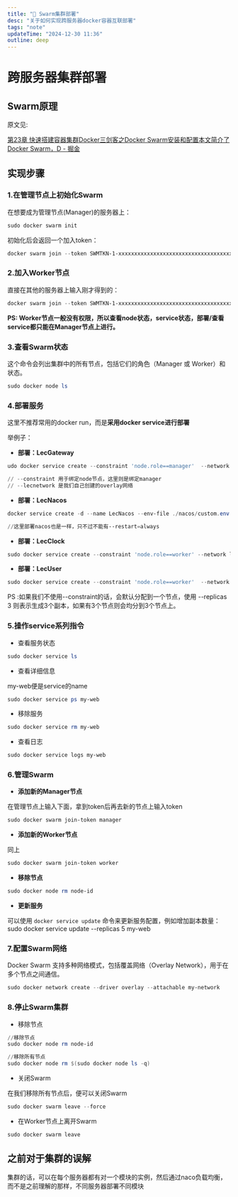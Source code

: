 ```yaml
---
title: "🐳 Swarm集群部署"
desc: "关于如何实现跨服务器docker容器互联部署"
tags: "note"
updateTime: "2024-12-30 11:36"
outline: deep
---
```


# 跨服务器集群部署

## Swarm原理

原文见:

[第23章 快速搭建容器集群Docker三剑客之Docker Swarm安装和配置本文简介了 Docker Swarm，D - 掘金](https://juejin.cn/post/7448913839313764389?searchId=20241229113827270FD31CB173351E0A7E#heading-8)



## 实现步骤

### 1.在管理节点上初始化Swarm

在想要成为管理节点(Manager)的服务器上：

```powershell
sudo docker swarm init
```

初始化后会返回一个加入token：

```powershell
docker swarm join --token SWMTKN-1-xxxxxxxxxxxxxxxxxxxxxxxxxxxxxxxxxxxx 192.168.1.1:2377
```



### 2.加入Worker节点

直接在其他的服务器上输入刚才得到的：

```powershell
docker swarm join --token SWMTKN-1-xxxxxxxxxxxxxxxxxxxxxxxxxxxxxxxxxxxx 192.168.1.1:2377
```

**PS: Worker节点一般没有权限，所以查看node状态，service状态，部署/查看service都只能在Manager节点上进行。**



### 3.查看Swarm状态

这个命令会列出集群中的所有节点，包括它们的角色（Manager 或 Worker）和状态。

```powershell
sudo docker node ls
```



### 4.部署服务

这里不推荐常用的docker run，而是**采用docker service进行部署**

举例子：

- **部署：LecGateway**

```powershell
udo docker service create --constraint 'node.role==manager'  --network lecnetwork -p 8080:8080 --name LecGateway lec-gateway

// --constraint 用于绑定node节点，这里则是绑定manager
// --lecnetwork 是我们自己创建的overlay网络
```

- **部署：LecNacos**

```powershell
docker service create -d --name LecNacos --env-file ./nacos/custom.env -p 8848:8848 -p 9848:9848 -p 9849:9849 --constraint 'node.role==manager'  --network=lecnetwork nacos/nacos-server:v2.1.0-slim

//这里部署nacos也是一样，只不过不能有--restart=always
```

- **部署：LecClock**

```powershell
sudo docker service create --constraint 'node.role==worker' --network lecnetwork -p 8081:8081 --name LecClock lec-clock
```

- **部署：LecUser**

```powershell
sudo docker service create --constraint 'node.role==worker'  --network lecnetwork -p 8082:8082 --name LecUser lec-user
```

PS :如果我们不使用--constraint的话，会默认分配到一个节点，使用 --replicas 3 则表示生成3个副本，如果有3个节点则会均分到3个节点上。



### 5.操作service系列指令

- 查看服务状态

```powershell
sudo docker service ls
```

- 查看详细信息

my-web便是service的name

```powershell
sudo docker service ps my-web
```

- 移除服务

```powershell
sudo docker service rm my-web
```

- 查看日志

```powershell
sudo docker service logs my-web
```



### 6.管理Swarm

- **添加新的Manager节点**

在管理节点上输入下面，拿到token后再去新的节点上输入token

```powershell
sudo docker swarm join-token manager
```



- **添加新的Worker节点**

同上

```powershell
sudo docker swarm join-token worker
```



- **移除节点**

```powershell
sudo docker node rm node-id
```



- **更新服务**

可以使用 `docker service update` 命令来更新服务配置，例如增加副本数量： sudo docker service update --replicas 5 my-web



### 7.配置Swarm网络

Docker Swarm 支持多种网络模式，包括覆盖网络（Overlay Network），用于在多个节点之间通信。

```powershell
sudo docker network create --driver overlay --attachable my-network
```



### 8.停止Swarm集群

- 移除节点

```powershell
//移除节点
sudo docker node rm node-id

//移除所有节点
sudo docker node rm $(sudo docker node ls -q)
```

- 关闭Swarm

在我们移除所有节点后，便可以关闭Swarm

```powershell
sudo docker swarm leave --force
```

- 在Worker节点上离开Swarm

```powershell
sudo docker swarm leave
```

## 之前对于集群的误解

集群的话，可以在每个服务器都有对一个模块的实例，然后通过naco负载均衡，而不是之前理解的那样，不同服务器部署不同模块